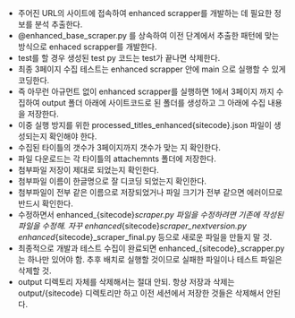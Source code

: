 - 주어진 URL의 사이트에 접속하여 enhanced scrapper를 개발하는 데 필요한 정보를 분석 추출한다.
- @enhanced_base_scraper.py 를 상속하여 이전 단계에서 추출한 패턴에 맞는 방식으로 enhaced scrapper를 개발한다.
- test를 할 경우 생성된 test py 코드는 test가 끝나면 삭제한다.
- 최종 3페이지 수집 테스트는 enhanced scrapper 안에 main 으로 실행할 수 있게 코딩한다.
- 즉 아무런 아규먼트 없이 enhanced scrapper를 실행하면 1에서 3페이지 까지 수집하여 output 폴더 아래에 사이트코드로 된 폴더를 생성하고 그 아래에 수집 내용을 저장한다.
- 이중 실행 방지를 위한 processed_titles_enhanced{sitecode}.json 파일이 생성되는지 확인해야 한다.
- 수집된 타이틀의 갯수가 3페이지까지 갯수가 맞는 지 확인한다.
- 파일 다운로드는  각 타이틀의 attachemnts 폴더에 저장한다.
- 첨부파일 저장이 제대로 되었는지 확인한다.
- 첨부파일 이름이 한글명으로 잘 디코딩 되었는지 확인한다.
- 첨부파일이 전부 같은 이름으로 저장되었거나 파일 크기가 전부 같으면 에러이므로 반드시 확인한다.
- 수정하면서 enhanced_{sitecode}_scraper.py 파일을 수정하려면 기존에 작성된 파일을 수정해. 자꾸 enhanced_{sitecode}_scraper_nextversion.py enhanced_{sitecode}_scraper_final.py 등으로 새로운 파일을 만들지 말 것. 
- 최종적으로 개발과 테스트 수집이 완료되면 enhanced_{sitecode}_scrapper.py 는 하나만 있어야 함. 추후 배치로 실행할 것이므로 실패한 파일이나 테스트 파일은 삭제할 것.
- output 디렉토리 자체를 삭제해서는 절대 안되. 항상 저장과 삭제는 output/{sitecode} 디렉토리만 하고 이전 세션에서 저장한 것들은 삭제해서 안된다.
